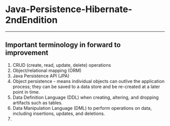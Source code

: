# Java-Persistence-Hibernate-2ndEndition

----
## Important terminology in forward to improvement  
1. CRUD (create, read, update, delete) operations 
2. Object/relational mapping (ORM)
3. Java Persistence API (JPA)
4. Object persistence - means individual objects can outlive the application process; they can be saved to a data store and be re-created at a later point in time.
5. Data Definition Language (DDL) when creating, altering, and dropping artifacts such as tables.
6. Data Manipulation Language (DML) to perform operations on data, including insertions, updates, and deletions.
7. 
